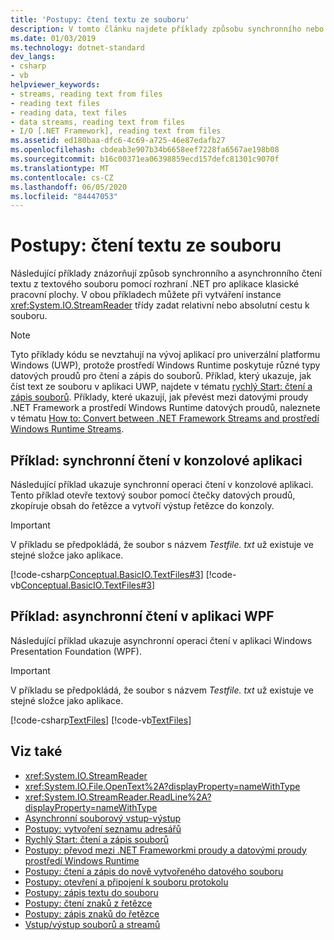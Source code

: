 ```yaml
---
title: 'Postupy: čtení textu ze souboru'
description: V tomto článku najdete příklady způsobu synchronního nebo asynchronního čtení textu z textového souboru pomocí třídy StreamReader v rozhraní .NET pro aplikace klasické pracovní plochy.
ms.date: 01/03/2019
ms.technology: dotnet-standard
dev_langs:
- csharp
- vb
helpviewer_keywords:
- streams, reading text from files
- reading text files
- reading data, text files
- data streams, reading text from files
- I/O [.NET Framework], reading text from files
ms.assetid: ed180baa-dfc6-4c69-a725-46e87edafb27
ms.openlocfilehash: cbdeab3e907b34b6658eef7228fa6567ae198b08
ms.sourcegitcommit: b16c00371ea06398859ecd157defc81301c9070f
ms.translationtype: MT
ms.contentlocale: cs-CZ
ms.lasthandoff: 06/05/2020
ms.locfileid: "84447053"
---
```

# <a name="how-to-read-text-from-a-file"></a>Postupy: čtení textu ze souboru
Následující příklady znázorňují způsob synchronního a asynchronního čtení textu z textového souboru pomocí rozhraní .NET pro aplikace klasické pracovní plochy. V obou příkladech můžete při vytváření instance <xref:System.IO.StreamReader> třídy zadat relativní nebo absolutní cestu k souboru.
  
> [!NOTE]
> Tyto příklady kódu se nevztahují na vývoj aplikací pro univerzální platformu Windows (UWP), protože prostředí Windows Runtime poskytuje různé typy datových proudů pro čtení a zápis do souborů. Příklad, který ukazuje, jak číst text ze souboru v aplikaci UWP, najdete v tématu [rychlý Start: čtení a zápis souborů](https://docs.microsoft.com/previous-versions/windows/apps/hh758325(v=win.10)). Příklady, které ukazují, jak převést mezi datovými proudy .NET Framework a prostředí Windows Runtime datových proudů, naleznete v tématu [How to: Convert between .NET Framework Streams and prostředí Windows Runtime Streams](how-to-convert-between-dotnet-streams-and-winrt-streams.md).  
  
## <a name="example-synchronous-read-in-a-console-app"></a>Příklad: synchronní čtení v konzolové aplikaci  
Následující příklad ukazuje synchronní operaci čtení v konzolové aplikaci. Tento příklad otevře textový soubor pomocí čtečky datových proudů, zkopíruje obsah do řetězce a vytvoří výstup řetězce do konzoly.  
  
> [!IMPORTANT]
> V příkladu se předpokládá, že soubor s názvem *Testfile. txt* už existuje ve stejné složce jako aplikace.  

 [!code-csharp[Conceptual.BasicIO.TextFiles#3](../../../samples/snippets/csharp/VS_Snippets_CLR/conceptual.basicio.textfiles/cs/source3.cs#3)]
 [!code-vb[Conceptual.BasicIO.TextFiles#3](../../../samples/snippets/visualbasic/VS_Snippets_CLR/conceptual.basicio.textfiles/vb/source3.vb#3)]  
  
## <a name="example-asynchronous-read-in-a-wpf-app"></a>Příklad: asynchronní čtení v aplikaci WPF
 Následující příklad ukazuje asynchronní operaci čtení v aplikaci Windows Presentation Foundation (WPF).  
  
> [!IMPORTANT]
> V příkladu se předpokládá, že soubor s názvem *Testfile. txt* už existuje ve stejné složce jako aplikace.  

 [!code-csharp[TextFiles](../../../samples/snippets/csharp/VS_Snippets_Wpf/TextFiles/MainWindow.xaml.cs)]
 [!code-vb[TextFiles](../../../samples/snippets/visualbasic/VS_Snippets_Wpf/TextFiles/MainWindow.xaml.vb)]  
  
## <a name="see-also"></a>Viz také

- <xref:System.IO.StreamReader>  
- <xref:System.IO.File.OpenText%2A?displayProperty=nameWithType>  
- <xref:System.IO.StreamReader.ReadLine%2A?displayProperty=nameWithType>  
- [Asynchronní souborový vstup-výstup](asynchronous-file-i-o.md)  
- [Postupy: vytvoření seznamu adresářů](https://docs.microsoft.com/previous-versions/dotnet/netframework-4.0/5cf8zcfh(v=vs.100))  
- [Rychlý Start: čtení a zápis souborů](https://docs.microsoft.com/previous-versions/windows/apps/hh758325%28v=win.10%29)  
- [Postupy: převod mezi .NET Frameworkmi proudy a datovými proudy prostředí Windows Runtime](how-to-convert-between-dotnet-streams-and-winrt-streams.md)  
- [Postupy: čtení a zápis do nově vytvořeného datového souboru](how-to-read-and-write-to-a-newly-created-data-file.md)  
- [Postupy: otevření a připojení k souboru protokolu](how-to-open-and-append-to-a-log-file.md)  
- [Postupy: zápis textu do souboru](how-to-write-text-to-a-file.md)  
- [Postupy: čtení znaků z řetězce](how-to-read-characters-from-a-string.md)  
- [Postupy: zápis znaků do řetězce](how-to-write-characters-to-a-string.md)  
- [Vstup/výstup souborů a streamů](index.md)
